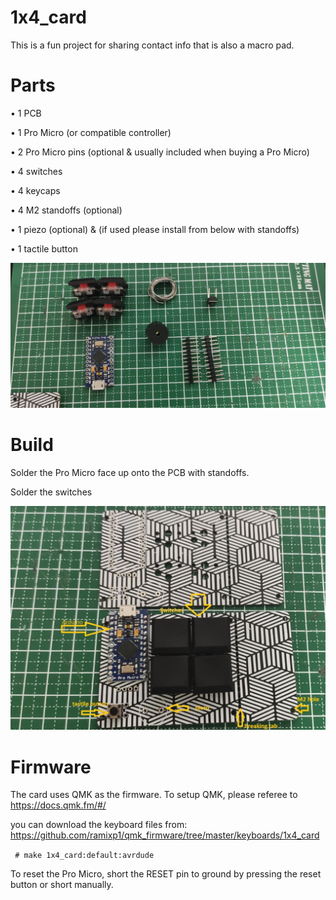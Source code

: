# 1x4_card

This is a fun project for sharing contact info that is also a macro pad.

# Parts

•	1 PCB

•	1 Pro Micro (or compatible controller)

•	2 Pro Micro pins (optional & usually included when buying a Pro Micro)

•	4 switches

•	4 keycaps

•	4 M2 standoffs (optional)

•	1 piezo (optional) & (if used please install from below with standoffs)

•	1 tactile button 
<p><img src="https://github.com/ramixp1/1x4_card/blob/main/1.jpg?raw=true" alt="" /></p>
 

# Build

Solder the Pro Micro face up onto the PCB with standoffs.

Solder the switches


<p><img src="https://github.com/ramixp1/1x4_card/blob/main/2.jpg?raw=true" alt="" /></p>


# Firmware
The card uses QMK as the firmware. To setup QMK, please referee to https://docs.qmk.fm/#/

you can download the keyboard files from:
https://github.com/ramixp1/qmk_firmware/tree/master/keyboards/1x4_card

<p><code> # make 1x4_card:default:avrdude</code></p>

To reset the Pro Micro, short the RESET pin to ground by pressing the reset button or short manually.


